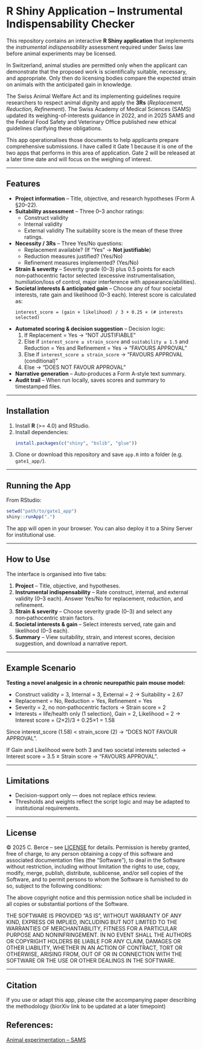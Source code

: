 # R Shiny Application – Instrumental Indispensability Checker

This repository contains an interactive **R Shiny application** that implements the *instrumental indispensability* assessment required under Swiss law before animal experiments may be licensed.

In Switzerland, animal studies are permitted only when the applicant can demonstrate that the proposed work is scientifically suitable, necessary, and appropriate. Only then do licensing bodies compare the expected strain on animals with the anticipated gain in knowledge.

The Swiss Animal Welfare Act and its implementing guidelines require researchers to respect animal dignity and apply the **3Rs** (*Replacement, Reduction, Refinement*). The Swiss Academy of Medical Sciences (SAMS) updated its weighing-of-interests guidance in 2022, and in 2025 SAMS and the Federal Food Safety and Veterinary Office published new ethical guidelines clarifying these obligations.

This app operationalises those documents to help applicants prepare comprehensive submissions. I have called it Gate 1 because it is one of the two apps that performs in this area of application. Gate 2 will be released at a later time date and will focus on the weighing of interest.

---

## Features

- **Project information** – Title, objective, and research hypotheses (Form A §20–22).
- **Suitability assessment** – Three 0–3 anchor ratings:
  - Construct validity
  - Internal validity
  - External validity
  The suitability score is the mean of these three ratings.
- **Necessity / 3Rs** – Three Yes/No questions:
  - Replacement available? (If “Yes” → **Not justifiable**)
  - Reduction measures justified? (Yes/No)
  - Refinement measures implemented? (Yes/No)
- **Strain & severity** – Severity grade (0–3) plus 0.5 points for each non‑pathocentric factor selected (excessive instrumentalisation, humiliation/loss of control, major interference with appearance/abilities).
- **Societal interests & anticipated gain** – Choose any of four societal interests, rate gain and likelihood (0–3 each). Interest score is calculated as:
  ```
  interest_score = (gain × likelihood) / 3 + 0.25 × (# interests selected)
  ```
- **Automated scoring & decision suggestion** – Decision logic:
  1. If Replacement = Yes → “NOT JUSTIFIABLE”
  2. Else if `interest_score ≥ strain_score` and `suitability ≥ 1.5` and Reduction = Yes and Refinement = Yes → “FAVOURS APPROVAL”
  3. Else if `interest_score ≥ strain_score` → “FAVOURS APPROVAL (conditional)”
  4. Else → “DOES NOT FAVOUR APPROVAL”
- **Narrative generation** – Auto‑produces a Form A‑style text summary.
- **Audit trail** – When run locally, saves scores and summary to timestamped files.

---

## Installation

1. Install **R** (>= 4.0) and RStudio.
2. Install dependencies:
   ```r
   install.packages(c("shiny", "bslib", "glue"))
   ```
3. Clone or download this repository and save `app.R` into a folder (e.g. `gate1_app/`).

---

## Running the App

From RStudio:

```r
setwd("path/to/gate1_app")
shiny::runApp(".")
```

The app will open in your browser. You can also deploy it to a Shiny Server for institutional use.

---

## How to Use

The interface is organised into five tabs:

1. **Project** – Title, objective, and hypotheses.
2. **Instrumental indispensability** – Rate construct, internal, and external validity (0–3 each). Answer Yes/No for replacement, reduction, and refinement.
3. **Strain & severity** – Choose severity grade (0–3) and select any non‑pathocentric strain factors.
4. **Societal interests & gain** – Select interests served, rate gain and likelihood (0–3 each).
5. **Summary** – View suitability, strain, and interest scores, decision suggestion, and download a narrative report.

---

## Example Scenario

**Testing a novel analgesic in a chronic neuropathic pain mouse model:**

- Construct validity = 3, Internal = 3, External = 2 → Suitability = 2.67
- Replacement = No, Reduction = Yes, Refinement = Yes
- Severity = 2, no non‑pathocentric factors → Strain score = 2
- Interests = life/health only (1 selection), Gain = 2, Likelihood = 2 → Interest score = (2×2)/3 + 0.25×1 = 1.58

Since interest_score (1.58) < strain_score (2) → “DOES NOT FAVOUR APPROVAL”.

If Gain and Likelihood were both 3 and two societal interests selected → Interest score = 3.5 ≥ Strain score → “FAVOURS APPROVAL”.

---

## Limitations

- Decision-support only — does not replace ethics review.
- Thresholds and weights reflect the script logic and may be adapted to institutional requirements.

---

## License

© 2025 C. Berce – see [LICENSE](LICENSE) for details.
Permission is hereby granted, free of charge, to any person obtaining a copy of this software and associated documentation files (the “Software”), to deal in the Software without restriction, including without limitation the rights to use, copy, modify, merge, publish, distribute, sublicense, and/or sell copies of the Software, and to permit persons to whom the Software is furnished to do so, subject to the following conditions:

The above copyright notice and this permission notice shall be included in all copies or substantial portions of the Software.

THE SOFTWARE IS PROVIDED “AS IS”, WITHOUT WARRANTY OF ANY KIND, EXPRESS OR IMPLIED, INCLUDING BUT NOT LIMITED TO THE WARRANTIES OF MERCHANTABILITY, FITNESS FOR A PARTICULAR PURPOSE AND NONINFRINGEMENT. IN NO EVENT SHALL THE AUTHORS OR COPYRIGHT HOLDERS BE LIABLE FOR ANY CLAIM, DAMAGES OR OTHER LIABILITY, WHETHER IN AN ACTION OF CONTRACT, TORT OR OTHERWISE, ARISING FROM, OUT OF OR IN CONNECTION WITH THE SOFTWARE OR THE USE OR OTHER DEALINGS IN THE SOFTWARE.

---

## Citation

If you use or adapt this app, please cite the accompanying paper describing the methodology (biorXiv link to be updated at a later timepoint)

## References: 
[Animal experimentation – SAMS](https://www.samw.ch/en/Projects/Overview-of-projects/Animal-experimentation.html)
